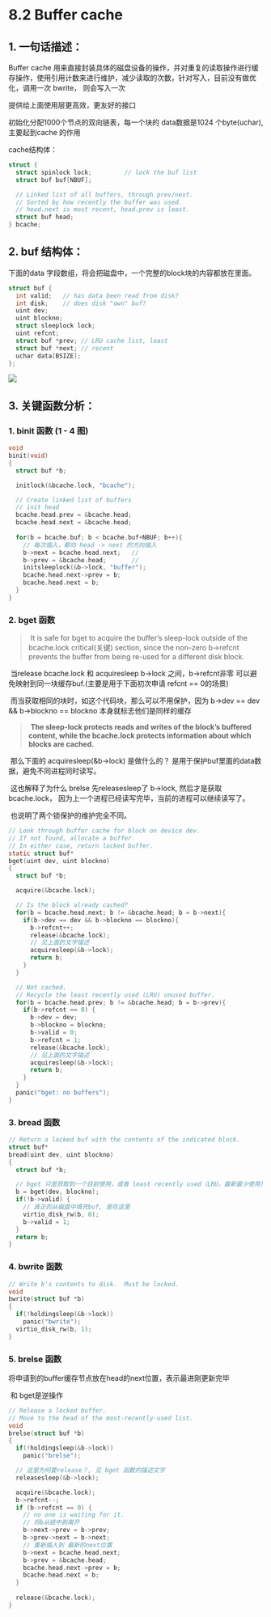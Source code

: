 # 8.2 Buffer cache

## 1. 一句话描述：

Buffer cache 用来直接封装具体的磁盘设备的操作，并对重复的读取操作进行缓存操作，使用引用计数来进行维护，减少读取的次数，针对写入，目前没有做优化，调用一次  bwrite， 则会写入一次

提供给上面使用层更高效，更友好的接口

初始化分配1000个节点的双向链表，每一个块的 data数据是1024 个byte(uchar), 主要起到cache 的作用



cache结构体：

```c
struct {
  struct spinlock lock;         // lock the buf list
  struct buf buf[NBUF];

  // Linked list of all buffers, through prev/next.
  // Sorted by how recently the buffer was used.
  // head.next is most recent, head.prev is least.
  struct buf head;
} bcache;
```



## 2. buf 结构体：

下面的data 字段数组，将会把磁盘中，一个完整的block块的内容都放在里面。

```C
struct buf {
  int valid;   // has data been read from disk?
  int disk;    // does disk "own" buf?
  uint dev;
  uint blockno;
  struct sleeplock lock;
  uint refcnt;
  struct buf *prev; // LRU cache list, least
  struct buf *next; // recent
  uchar data[BSIZE];
};
```



![](./images/file_system_3.png)



## 3. 关键函数分析：



### 1. binit 函数 (1 - 4 图)

```C++
void
binit(void)
{
  struct buf *b;

  initlock(&bcache.lock, "bcache");

  // Create linked list of buffers
  // init head
  bcache.head.prev = &bcache.head;
  bcache.head.next = &bcache.head;
  
  for(b = bcache.buf; b < bcache.buf+NBUF; b++){
    // 每次插入，都向 head -> next 的方向插入
    b->next = bcache.head.next;   // 
    b->prev = &bcache.head;       // 
    initsleeplock(&b->lock, "buffer");
    bcache.head.next->prev = b;
    bcache.head.next = b;
  }
}
```



### 2. bget 函数

> ​      It is safe for bget to acquire the buffer’s sleep-lock outside of the bcache.lock critical(关键) section, since the non-zero b->refcnt prevents the buffer from being re-used for a different disk block.

​      当release bcache.lock 和 acquiresleep b->lock 之间，b->refcnt非零 可以避免映射到同一块缓存buf.(主要是用于下面初次申请 refcnt == 0的场景)

​      而当获取相同的块时，如这个代码块，那么可以不用保护，因为 b->dev == dev && b->blockno == blockno 本身就标志他们是同样的缓存

> ​      **The sleep-lock protects reads and writes of the block’s buffered content, while the bcache.lock protects information about which blocks are cached.**

​      那么下面的 acquiresleep(&b->lock) 是做什么的？ 是用于保护buf里面的data数据，避免不同进程同时读写。

​      这也解释了为什么 brelse 先releasesleep了 b->lock, 然后才是获取bcache.lock， 因为上一个进程已经读写完毕，当前的进程可以继续读写了。

​      也说明了两个锁保护的维护完全不同。



```C
// Look through buffer cache for block on device dev.
// If not found, allocate a buffer.
// In either case, return locked buffer.
static struct buf*
bget(uint dev, uint blockno)
{
  struct buf *b;

  acquire(&bcache.lock);

  // Is the block already cached?
  for(b = bcache.head.next; b != &bcache.head; b = b->next){
    if(b->dev == dev && b->blockno == blockno){
      b->refcnt++;
      release(&bcache.lock);
      // 见上面的文字描述
      acquiresleep(&b->lock);
      return b;
    }
  }

  // Not cached.
  // Recycle the least recently used (LRU) unused buffer.
  for(b = bcache.head.prev; b != &bcache.head; b = b->prev){
    if(b->refcnt == 0) {
      b->dev = dev;
      b->blockno = blockno;
      b->valid = 0;
      b->refcnt = 1;
      release(&bcache.lock);
      // 见上面的文字描述
      acquiresleep(&b->lock);
      return b;
    }
  }
  panic("bget: no buffers");
}
```



### 3. bread 函数

```C
// Return a locked buf with the contents of the indicated block.
struct buf*
bread(uint dev, uint blockno)
{
  struct buf *b;

  // bget 只是获取到一个目前使用，或者 least recently used（LRU，最新最少使用）的未使用的缓存节点
  b = bget(dev, blockno);
  if(!b->valid) {
    // 真正的从磁盘中填充buf, 是在这里
    virtio_disk_rw(b, 0);
    b->valid = 1;
  }
  return b;
}
```

### 4. bwrite 函数

```C
// Write b's contents to disk.  Must be locked.
void
bwrite(struct buf *b)
{
  if(!holdingsleep(&b->lock))
    panic("bwrite");
  virtio_disk_rw(b, 1);
}
```



### 5. brelse 函数

将申请到的buffer缓存节点放在head的next位置，表示最进刚更新完毕

​       和 bget是逆操作

```C
// Release a locked buffer.
// Move to the head of the most-recently-used list.
void
brelse(struct buf *b)
{
  if(!holdingsleep(&b->lock))
    panic("brelse");

  // 这里为何要release？, 见 bget 函数的描述文字
  releasesleep(&b->lock);

  acquire(&bcache.lock);
  b->refcnt--;
  if (b->refcnt == 0) {
    // no one is waiting for it.
    // 将b从链中剥离开
    b->next->prev = b->prev;
    b->prev->next = b->next;
    // 重新插入到 最新的next位置
    b->next = bcache.head.next;
    b->prev = &bcache.head;
    bcache.head.next->prev = b;
    bcache.head.next = b;
  }
  
  release(&bcache.lock);
}
```

